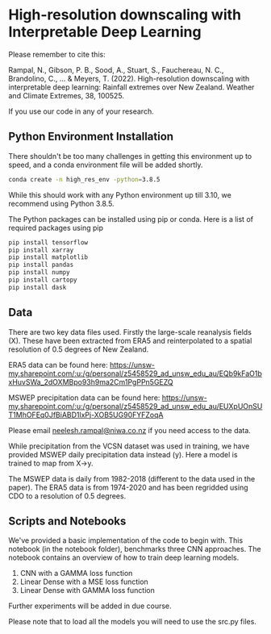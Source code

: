 # High-resolution downscaling with Interpretable Deep Learning
Please remember to cite this:

Rampal, N., Gibson, P. B., Sood, A., Stuart, S., Fauchereau, N. C., Brandolino, C., ... & Meyers, T. (2022). High-resolution downscaling with interpretable deep learning: Rainfall extremes over New Zealand. Weather and Climate Extremes, 38, 100525.

If you use our code in any of your research. 

## Python Environment Installation 
There shouldn't be too many challenges in getting this environment up to speed, and a conda environment file will be added shortly. 
```bash
conda create -n high_res_env -python=3.8.5
```
While this should work with any Python environment up till 3.10, we recommend using Python 3.8.5. 

The Python packages can be installed using pip or conda. Here is a list of required packages using pip
```bash
pip install tensorflow
pip install xarray 
pip install matplotlib
pip install pandas
pip install numpy
pip install cartopy
pip install dask
```

## Data
There are two key data files used. Firstly the large-scale reanalysis fields (X). These have been extracted from ERA5 and reinterpolated to a spatial resolution of 0.5 degrees of New Zealand. 

ERA5 data can be found here: https://unsw-my.sharepoint.com/:u:/g/personal/z5458529_ad_unsw_edu_au/EQb9kFaO1bxHuvSWa_2dOXMBpo93h9ma2Cm1PgPPn5GEZQ

MSWEP precipitation data can be found here: https://unsw-my.sharepoint.com/:u:/g/personal/z5458529_ad_unsw_edu_au/EUXpUOnSUT1MhOFEq0JfBiABD1lxPj-XOB5UG90FYFZoqA

Please email neelesh.rampal@niwa.co.nz if you need access to the data. 

While precipitation from the VCSN dataset was used in training, we have provided MSWEP daily precipitation data instead (y). Here a model is trained to map from X->y. 

The MSWEP data is daily from 1982-2018 (different to the data used in the paper). The ERA5 data is from 1974-2020 and has been regridded using CDO to a resolution of 0.5 degrees. 

## Scripts and Notebooks
We've provided a basic implementation of the code to begin with. This notebook (in the notebook folder), benchmarks three CNN approaches. The notebook contains an overview of how to train deep learning models. 

1. CNN with a GAMMA loss function
2. Linear Dense with a MSE loss function
3. Linear Dense with GAMMA loss function

Further experiments will be added in due course. 

Please note that to load all the models you will need to use the src.py files. 

